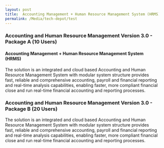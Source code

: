 ```yaml
---
layout: post
title:  Accounting Management + Human Resource Management System (HRMS)
permalink: /Media/tech-depot/test
---
```

<a href="https://govtech-gb-staging.netlify.com/media/tech-depot/test/test" style="text-decoration: none"><h3>Accounting and Human Resource Management Version 3.0 - Package A (10 Users)</h3></a>
<a href="https://govtech-gb-staging.netlify.com/media/tech-depot/test" style="text-decoration: none"><h4>Accounting Management + Human Resource Management System (HRMS)</h4></a>
<p>The solution is an integrated and cloud based Accounting and Human Resource Management System with modular system structure provides fast, reliable and comprehensive accounting, payroll and financial reporting and real-time analysis capabilities, enabling faster, more compliant financial close and run real-time financial accounting and reporting processes.</p>

<h3>Accounting and Human Resource Management Version 3.0 - Package B (20 Users)</h3>
<p>The solution is an integrated and cloud based Accounting and Human Resource Management System with modular system structure provides fast, reliable and comprehensive accounting, payroll and financial reporting and real-time analysis capabilities, enabling faster, more compliant financial close and run real-time financial accounting and reporting processes.</p>
